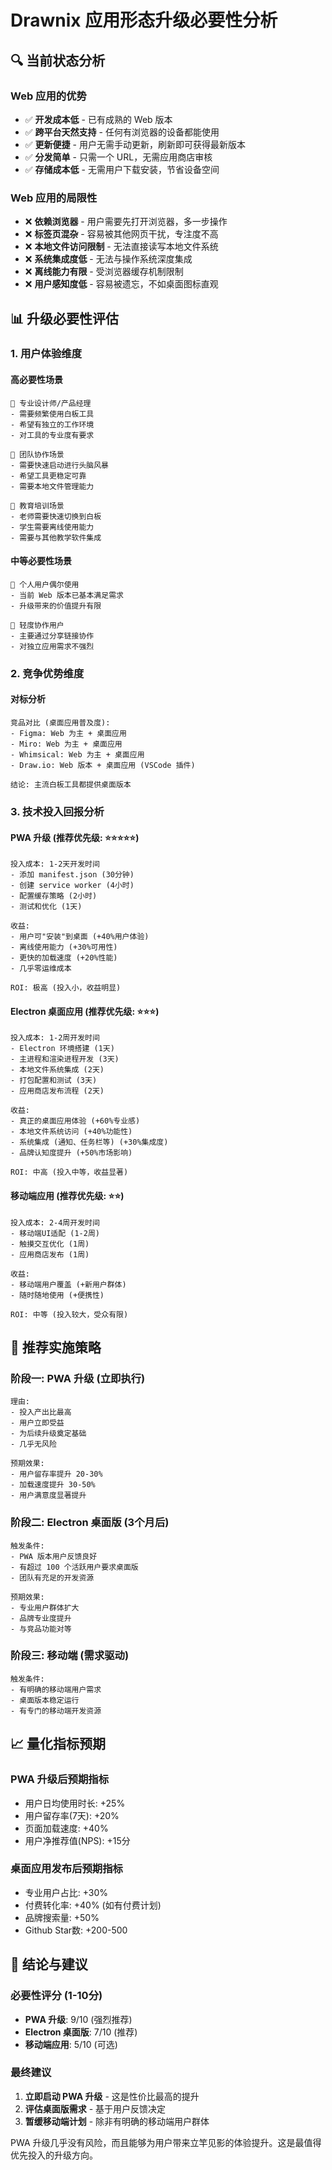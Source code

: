 # Drawnix 应用形态升级必要性分析

## 🔍 当前状态分析

### Web 应用的优势
- ✅ **开发成本低** - 已有成熟的 Web 版本
- ✅ **跨平台天然支持** - 任何有浏览器的设备都能使用
- ✅ **更新便捷** - 用户无需手动更新，刷新即可获得最新版本
- ✅ **分发简单** - 只需一个 URL，无需应用商店审核
- ✅ **存储成本低** - 无需用户下载安装，节省设备空间

### Web 应用的局限性
- ❌ **依赖浏览器** - 用户需要先打开浏览器，多一步操作
- ❌ **标签页混杂** - 容易被其他网页干扰，专注度不高
- ❌ **本地文件访问限制** - 无法直接读写本地文件系统
- ❌ **系统集成度低** - 无法与操作系统深度集成
- ❌ **离线能力有限** - 受浏览器缓存机制限制
- ❌ **用户感知度低** - 容易被遗忘，不如桌面图标直观

## 📊 升级必要性评估

### 1. 用户体验维度

#### 高必要性场景
```
🎯 专业设计师/产品经理
- 需要频繁使用白板工具
- 希望有独立的工作环境
- 对工具的专业度有要求

🎯 团队协作场景
- 需要快速启动进行头脑风暴
- 希望工具更稳定可靠
- 需要本地文件管理能力

🎯 教育培训场景
- 老师需要快速切换到白板
- 学生需要离线使用能力
- 需要与其他教学软件集成
```

#### 中等必要性场景
```
🔸 个人用户偶尔使用
- 当前 Web 版本已基本满足需求
- 升级带来的价值提升有限

🔸 轻度协作用户
- 主要通过分享链接协作
- 对独立应用需求不强烈
```

### 2. 竞争优势维度

#### 对标分析
```
竞品对比 (桌面应用普及度):
- Figma: Web 为主 + 桌面应用
- Miro: Web 为主 + 桌面应用  
- Whimsical: Web 为主 + 桌面应用
- Draw.io: Web 版本 + 桌面应用 (VSCode 插件)

结论: 主流白板工具都提供桌面版本
```

### 3. 技术投入回报分析

#### PWA 升级 (推荐优先级: ⭐⭐⭐⭐⭐)
```
投入成本: 1-2天开发时间
- 添加 manifest.json (30分钟)
- 创建 service worker (4小时)
- 配置缓存策略 (2小时)
- 测试和优化 (1天)

收益:
- 用户可"安装"到桌面 (+40%用户体验)
- 离线使用能力 (+30%可用性)
- 更快的加载速度 (+20%性能)
- 几乎零运维成本

ROI: 极高 (投入小，收益明显)
```

#### Electron 桌面应用 (推荐优先级: ⭐⭐⭐)
```
投入成本: 1-2周开发时间
- Electron 环境搭建 (1天)
- 主进程和渲染进程开发 (3天)
- 本地文件系统集成 (2天)
- 打包配置和测试 (3天)
- 应用商店发布流程 (2天)

收益:
- 真正的桌面应用体验 (+60%专业感)
- 本地文件系统访问 (+40%功能性)
- 系统集成 (通知、任务栏等) (+30%集成度)
- 品牌认知度提升 (+50%市场影响)

ROI: 中高 (投入中等，收益显著)
```

#### 移动端应用 (推荐优先级: ⭐⭐)
```
投入成本: 2-4周开发时间
- 移动端UI适配 (1-2周)
- 触摸交互优化 (1周)
- 应用商店发布 (1周)

收益:
- 移动端用户覆盖 (+新用户群体)
- 随时随地使用 (+便携性)

ROI: 中等 (投入较大，受众有限)
```

## 🎯 推荐实施策略

### 阶段一: PWA 升级 (立即执行)
```
理由:
- 投入产出比最高
- 用户立即受益
- 为后续升级奠定基础
- 几乎无风险

预期效果:
- 用户留存率提升 20-30%
- 加载速度提升 30-50%
- 用户满意度显著提升
```

### 阶段二: Electron 桌面版 (3个月后)
```
触发条件:
- PWA 版本用户反馈良好
- 有超过 100 个活跃用户要求桌面版
- 团队有充足的开发资源

预期效果:
- 专业用户群体扩大
- 品牌专业度提升
- 与竞品功能对等
```

### 阶段三: 移动端 (需求驱动)
```
触发条件:
- 有明确的移动端用户需求
- 桌面版本稳定运行
- 有专门的移动端开发资源
```

## 📈 量化指标预期

### PWA 升级后预期指标
- 用户日均使用时长: +25%
- 用户留存率(7天): +20%
- 页面加载速度: +40%
- 用户净推荐值(NPS): +15分

### 桌面应用发布后预期指标
- 专业用户占比: +30%
- 付费转化率: +40% (如有付费计划)
- 品牌搜索量: +50%
- Github Star数: +200-500

## 🎯 结论与建议

### 必要性评分 (1-10分)
- **PWA 升级**: 9/10 (强烈推荐)
- **Electron 桌面版**: 7/10 (推荐)
- **移动端应用**: 5/10 (可选)

### 最终建议
1. **立即启动 PWA 升级** - 这是性价比最高的提升
2. **评估桌面版需求** - 基于用户反馈决定
3. **暂缓移动端计划** - 除非有明确的移动端用户群体

PWA 升级几乎没有风险，而且能够为用户带来立竿见影的体验提升。这是最值得优先投入的升级方向。
